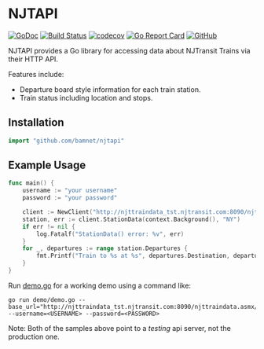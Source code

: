 # NJTAPI

[![GoDoc](https://godoc.org/github.com/bamnet/njtapi?status.svg)](https://godoc.org/github.com/bamnet/njtapi)
[![Build Status](https://travis-ci.com/bamnet/njtapi.svg?branch=master)](https://travis-ci.com/bamnet/njtapi)
[![codecov](https://codecov.io/gh/bamnet/njtapi/branch/master/graph/badge.svg)](https://codecov.io/gh/bamnet/njtapi)
[![Go Report Card](https://goreportcard.com/badge/github.com/bamnet/njtapi)](https://goreportcard.com/report/github.com/bamnet/njtapi)
[![GitHub](https://img.shields.io/github/license/bamnet/njtapi)](https://github.com/bamnet/njtapi/blob/master/LICENSE)

NJTAPI provides a Go library for accessing data about NJTransit Trains via their HTTP API.

Features include:

*  Departure board style information for each train station.
*  Train status including location and stops.

## Installation

```go
import "github.com/bamnet/njtapi"
```

## Example Usage

```go
func main() {
	username := "your username"
	password := "your password"

	client := NewClient("http://njttraindata_tst.njtransit.com:8090/njttraindata.asmx/", username, password)
	station, err := client.StationData(context.Background(), "NY")
	if err != nil {
		log.Fatalf("StationData() error: %v", err)
	}
	for _, departures := range station.Departures {
		fmt.Printf("Train to %s at %s", departures.Destination, departures.ScheduledDepartureDate)
	}
}
```

Run [demo.go](demo/demo.go) for a working demo using a command like:

```shell
go run demo/demo.go --base_url="http://njttraindata_tst.njtransit.com:8090/njttraindata.asmx/" --username=<USERNAME> --password=<PASSWORD>
```

Note: Both of the samples above point to a _testing_ api server, not the production one.